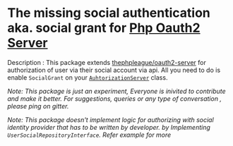 # The missing social authentication aka. social grant for [Php Oauth2 Server](https://github.com/thephpleague/oauth2-server)

Description : This package extends [thephpleague/oauth2-server](https://github.com/thephpleague/oauth2-server) for authorization of user via their social account via api. All you need to do is enable `SocialGrant` on your [`AuhtorizationServer`](https://github.com/thephpleague/oauth2-server/blob/master/src/AuthorizationServer.php) class.

_Note: This package is just an experiment, Everyone is inivited to contribute and make it better. For suggestions, queries or any type of conversation , please ping on gitter._

_Note: This package doesn't implement logic for authorizing with social identity provider that has to be written by developer. by Implementing `UserSocialRepositoryInterface`. Refer example for more_
